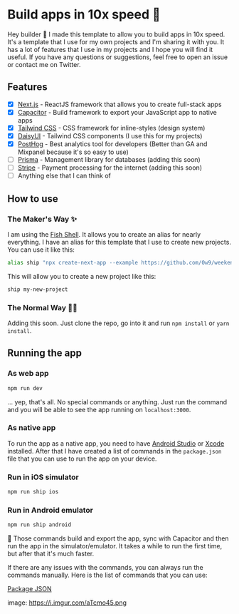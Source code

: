# Build apps in 10x speed 🚢

Hey builder 👋
I made this template to allow you to build apps in 10x speed. It's a template that I use for my own projects and I'm sharing it with you. It has a lot of features that I use in my projects and I hope you will find it useful. If you have any questions or suggestions, feel free to open an issue or contact me on Twitter.

## Features

- [x] [Next.js](https://nextjs.org/) - ReactJS framework that allows you to create full-stack apps
- [X] [Capacitor](https://capacitorjs.com/) - Build framework to export your JavaScript app to native apps
- [X] [Tailwind CSS](https://tailwindcss.com/) - CSS framework for inline-styles (design system)
- [X] [DaisyUI](https://daisyui.com/) - Tailwind CSS components (I use this for my projects)
- [X] [PostHog](https://posthog.com/) - Best analytics tool for developers (Better than GA and Mixpanel because it's so easy to use)
- [ ] [Prisma](https://www.prisma.io/) - Management library for databases (adding this soon)
- [ ] [Stripe](https://stripe.com/) - Payment processing for the internet (adding this soon)
- [ ] Anything else that I can think of

## How to use

### The Maker's Way ✨

I am using the [Fish Shell](https://fishshell.com/). It allows you to create an alias for nearly everything. I have an alias for this template that I use to create new projects. You can use it like this:

```bash 
alias ship "npx create-next-app --example https://github.com/0w9/weekend-template.git"
```

This will allow you to create a new project like this:

```bash
ship my-new-project
```

### The Normal Way 🤷‍♂️

Adding this soon. Just clone the repo, go into it and run `npm install` or `yarn install`.

## Running the app

### As web app

```bash
npm run dev
```

... yep, that's all. No special commands or anything. Just run the command and you will be able to see the app running on `localhost:3000`.

### As native app

To run the app as a native app, you need to have [Android Studio](https://developer.android.com/studio) or [Xcode](https://developer.apple.com/xcode/) installed. After that I have created a list of commands in the `package.json` file that you can use to run the app on your device.

### Run in iOS simulator

```bash
npm run ship ios
```

### Run in Android emulator

```bash
npm run ship android
```

🚨 Those commands build and export the app, sync with Capacitor and then run the app in the simulator/emulator. It takes a while to run the first time, but after that it's much faster.

If there are any issues with the commands, you can always run the commands manually. Here is the list of commands that you can use:

[Package JSON](package.json)

image: https://i.imgur.com/aTcmo45.png
